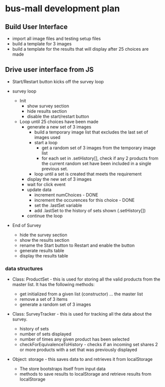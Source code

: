 # bus-mall development plan

## Build User Interface

- import all image files and testing setup files
- build a template for 3 images
- build a template for the results that will display after 25 choices are made

## Drive user interface from JS

- Start/Restart button kicks off the survey loop

- survey loop
  - Init
    - show survey section
    - hide results section
    - disable the start/restart button
  - Loop until 25 choices have been made
    - generate a new set of 3 images
      - build a temporary image list that excludes the last set of images used
      - start a loop
        - get a random set of 3 images from the temporary image list
        - for each set in .setHistory[], check if any 2 products from the current random set have been included in a single previous set.
      - loop until a set is created that meets the requirement
    - display the new set of 3 images
    - wait for click event
    - update data
      - increment numChoices - DONE
      - increment the occurences for this choice - DONE
      - set the .lastSet variable
      - add .lastSet to the history of sets shown (.setHistory[])
    - continue the loop

- End of Survey
  - hide the survey section
  - show the results section
  - rename the Start button to Restart and enable the button
  - generate results table
  - display the results table

### data structures

- Class: ProductSet - this is used for storing all the valid products from the master list. It has the following methods:
  - get initialized from a given list (constructor) ... the master list
  - remove a set of 3 items
  - generate a random set of 3 images

- Class: SurveyTracker - this is used for tracking all the data about the survey.  
  - history of sets
  - number of sets displayed
  - number of times any given product has been selected
  - checkForEquivalenceToHistory - checks if an incoming set shares 2 or more products with a set that was previously displayed

- Object: storage - this saves data to and retrieves it from localStorage
  - The store bootstraps itself from input data
  - methods to save results to localStorage and retrieve results from localStorage
